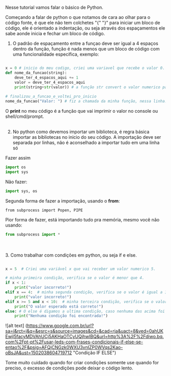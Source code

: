 

Nesse tutorial vamos falar o básico de Python.

Começando a falar de python o que notamos de cara ao olhar para o código fonte, é que ele não tem colchetes "{" "}" para iniciar um bloco de código, ele é orientado a indentação, ou seja através dos espaçamentos ele sabe aonde inicia e fechar um bloco de código.

1. O padrão de espaçamento entre a funçao deve ser igual a 4 espaços dentro da função, função é nada menos que um bloco de código com uma funcionalidade específica, exemplo:
```python

x = 0 # inicio do meu codigo, criei uma variavel que recebe o valor 0.
def nome_da_funcao(string):
    deve_ter_4_espacos_aqui += 1
    valor = deve_ter_4_espacos_aqui
    print(string+str(valor)) # a função str convert o valor numerico para string/texto.
    
# finalizou_a_funcao_e_voltei_pro_inicio
nome_da_funcao("Valor: ") # fiz a chamada da minha função, nessa linha.
```
O **print** no meu código é a função que vai imprimir o valor no console ou shell/cmd/prompt.
<br><br>

2. No python como devemos importar um biblioteca, é regra básica importar as bibliotecas no inicio do seu código. A importação deve ser separada por linhas, não é aconselhado a importar tudo em uma linha só

Fazer assim
```python
import os
import sys
```

Não fazer:  
```python
import sys, os
```

Segunda forma de fazer a importação, usando o **from**: 
```python:
from subprocess import Popen, PIPE
```
Pior forma de fazer, está importando tudo pra memória, mesmo você não usando:  
```python
from subprocess import *
```
<br><br>
3. Como trabalhar com condições em python, ou seja if e else.

```python

x = 5  # Criei uma variável x que vai receber um valor numerico 5.

# minha primeira condição, verifica se o valor é menor que 4.
if x < 1:
    print("valor incorreto!")
elif x == 4:  # minha segunda condição, verifica se o valor é igual a 1.
    print("valor incorreto!")
elif x >= 5 and x < 10:  # minha terceira condição, verifica se o valor é maior e igual a 5 e menor que 10.
    print("O valor esperado está correto!")
else: # O else é digamos a ultima condição, caso nenhuma das acima foi realizada.
    print("Nenhuma condição foi encontrada!")
```   
![alt text] (https://www.google.com.br/url?sa=i&rct=j&q=&esrc=s&source=images&cd=&cad=rja&uact=8&ved=0ahUKEwjl5facyMDVAhUCj5AKHaOTCyUQjhwIBQ&url=http%3A%2F%2Fdiwo.bq.com%2Fpt-pt%2Fusar-leds-com-frases-condicionais-if-else-se-entao%2F&psig=AFQjCNGzk0WXU3vnIZP0WVqs2Kao-oBsJA&ust=1502038604719712 "Condição IF ELSE")

Tome muito cuidado quando for criar condições somente use quando for preciso, o excesso de condições pode deixar o código lento.
